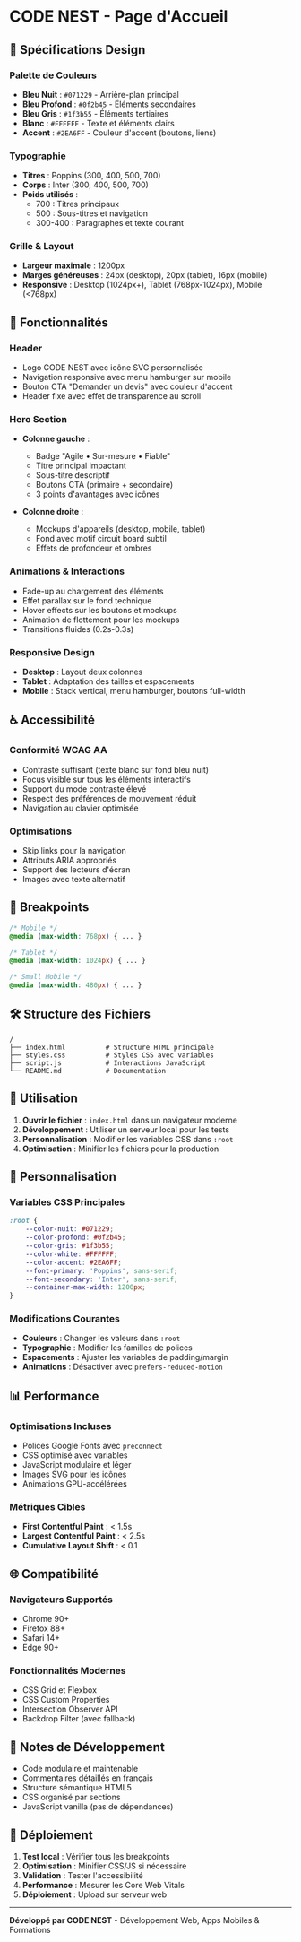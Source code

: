 # CODE NEST - Page d'Accueil

## 🎨 Spécifications Design

### Palette de Couleurs
- **Bleu Nuit** : `#071229` - Arrière-plan principal
- **Bleu Profond** : `#0f2b45` - Éléments secondaires
- **Bleu Gris** : `#1f3b55` - Éléments tertiaires
- **Blanc** : `#FFFFFF` - Texte et éléments clairs
- **Accent** : `#2EA6FF` - Couleur d'accent (boutons, liens)

### Typographie
- **Titres** : Poppins (300, 400, 500, 700)
- **Corps** : Inter (300, 400, 500, 700)
- **Poids utilisés** :
  - 700 : Titres principaux
  - 500 : Sous-titres et navigation
  - 300-400 : Paragraphes et texte courant

### Grille & Layout
- **Largeur maximale** : 1200px
- **Marges généreuses** : 24px (desktop), 20px (tablet), 16px (mobile)
- **Responsive** : Desktop (1024px+), Tablet (768px-1024px), Mobile (<768px)

## 🚀 Fonctionnalités

### Header
- Logo CODE NEST avec icône SVG personnalisée
- Navigation responsive avec menu hamburger sur mobile
- Bouton CTA "Demander un devis" avec couleur d'accent
- Header fixe avec effet de transparence au scroll

### Hero Section
- **Colonne gauche** :
  - Badge "Agile • Sur-mesure • Fiable"
  - Titre principal impactant
  - Sous-titre descriptif
  - Boutons CTA (primaire + secondaire)
  - 3 points d'avantages avec icônes

- **Colonne droite** :
  - Mockups d'appareils (desktop, mobile, tablet)
  - Fond avec motif circuit board subtil
  - Effets de profondeur et ombres

### Animations & Interactions
- Fade-up au chargement des éléments
- Effet parallax sur le fond technique
- Hover effects sur les boutons et mockups
- Animation de flottement pour les mockups
- Transitions fluides (0.2s-0.3s)

### Responsive Design
- **Desktop** : Layout deux colonnes
- **Tablet** : Adaptation des tailles et espacements
- **Mobile** : Stack vertical, menu hamburger, boutons full-width

## ♿ Accessibilité

### Conformité WCAG AA
- Contraste suffisant (texte blanc sur fond bleu nuit)
- Focus visible sur tous les éléments interactifs
- Support du mode contraste élevé
- Respect des préférences de mouvement réduit
- Navigation au clavier optimisée

### Optimisations
- Skip links pour la navigation
- Attributs ARIA appropriés
- Support des lecteurs d'écran
- Images avec texte alternatif

## 📱 Breakpoints

```css
/* Mobile */
@media (max-width: 768px) { ... }

/* Tablet */
@media (max-width: 1024px) { ... }

/* Small Mobile */
@media (max-width: 480px) { ... }
```

## 🛠️ Structure des Fichiers

```
/
├── index.html          # Structure HTML principale
├── styles.css          # Styles CSS avec variables
├── script.js           # Interactions JavaScript
└── README.md           # Documentation
```

## 🎯 Utilisation

1. **Ouvrir le fichier** : `index.html` dans un navigateur moderne
2. **Développement** : Utiliser un serveur local pour les tests
3. **Personnalisation** : Modifier les variables CSS dans `:root`
4. **Optimisation** : Minifier les fichiers pour la production

## 🔧 Personnalisation

### Variables CSS Principales
```css
:root {
    --color-nuit: #071229;
    --color-profond: #0f2b45;
    --color-gris: #1f3b55;
    --color-white: #FFFFFF;
    --color-accent: #2EA6FF;
    --font-primary: 'Poppins', sans-serif;
    --font-secondary: 'Inter', sans-serif;
    --container-max-width: 1200px;
}
```

### Modifications Courantes
- **Couleurs** : Changer les valeurs dans `:root`
- **Typographie** : Modifier les familles de polices
- **Espacements** : Ajuster les variables de padding/margin
- **Animations** : Désactiver avec `prefers-reduced-motion`

## 📊 Performance

### Optimisations Incluses
- Polices Google Fonts avec `preconnect`
- CSS optimisé avec variables
- JavaScript modulaire et léger
- Images SVG pour les icônes
- Animations GPU-accélérées

### Métriques Cibles
- **First Contentful Paint** : < 1.5s
- **Largest Contentful Paint** : < 2.5s
- **Cumulative Layout Shift** : < 0.1

## 🌐 Compatibilité

### Navigateurs Supportés
- Chrome 90+
- Firefox 88+
- Safari 14+
- Edge 90+

### Fonctionnalités Modernes
- CSS Grid et Flexbox
- CSS Custom Properties
- Intersection Observer API
- Backdrop Filter (avec fallback)

## 📝 Notes de Développement

- Code modulaire et maintenable
- Commentaires détaillés en français
- Structure sémantique HTML5
- CSS organisé par sections
- JavaScript vanilla (pas de dépendances)

## 🚀 Déploiement

1. **Test local** : Vérifier tous les breakpoints
2. **Optimisation** : Minifier CSS/JS si nécessaire
3. **Validation** : Tester l'accessibilité
4. **Performance** : Mesurer les Core Web Vitals
5. **Déploiement** : Upload sur serveur web

---

**Développé par CODE NEST** - Développement Web, Apps Mobiles & Formations
